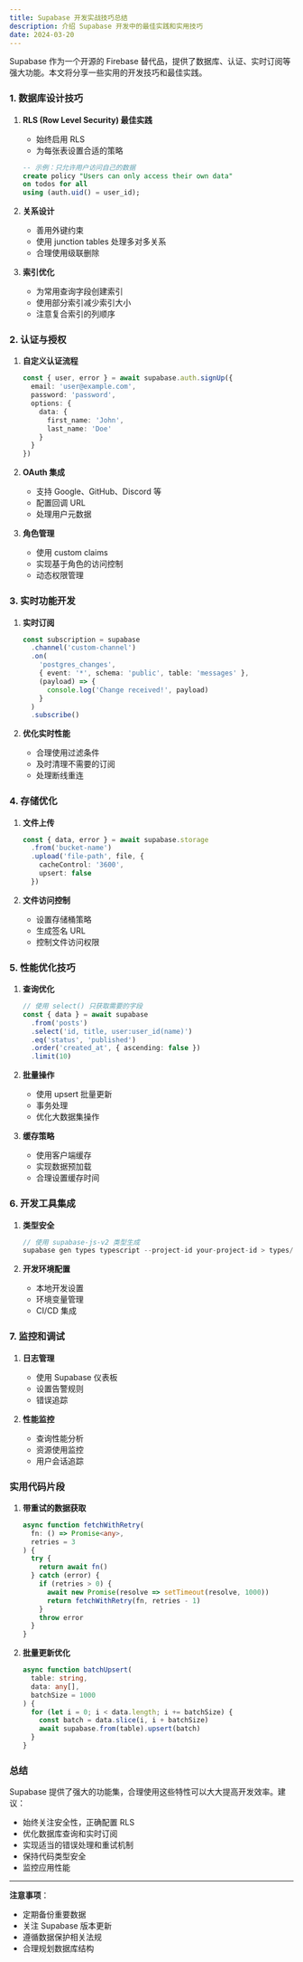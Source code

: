```yaml
---
title: Supabase 开发实战技巧总结
description: 介绍 Supabase 开发中的最佳实践和实用技巧
date: 2024-03-20
---
```


Supabase 作为一个开源的 Firebase 替代品，提供了数据库、认证、实时订阅等强大功能。本文将分享一些实用的开发技巧和最佳实践。

### 1. **数据库设计技巧**

1. **RLS (Row Level Security) 最佳实践**
   - 始终启用 RLS
   - 为每张表设置合适的策略
   ```sql
   -- 示例：只允许用户访问自己的数据
   create policy "Users can only access their own data"
   on todos for all
   using (auth.uid() = user_id);
   ```

2. **关系设计**
   - 善用外键约束
   - 使用 junction tables 处理多对多关系
   - 合理使用级联删除

3. **索引优化**
   - 为常用查询字段创建索引
   - 使用部分索引减少索引大小
   - 注意复合索引的列顺序

### 2. **认证与授权**

1. **自定义认证流程**
   ```typescript
   const { user, error } = await supabase.auth.signUp({
     email: 'user@example.com',
     password: 'password',
     options: {
       data: {
         first_name: 'John',
         last_name: 'Doe'
       }
     }
   })
   ```

2. **OAuth 集成**
   - 支持 Google、GitHub、Discord 等
   - 配置回调 URL
   - 处理用户元数据

3. **角色管理**
   - 使用 custom claims
   - 实现基于角色的访问控制
   - 动态权限管理

### 3. **实时功能开发**

1. **实时订阅**
   ```typescript
   const subscription = supabase
     .channel('custom-channel')
     .on(
       'postgres_changes',
       { event: '*', schema: 'public', table: 'messages' },
       (payload) => {
         console.log('Change received!', payload)
       }
     )
     .subscribe()
   ```

2. **优化实时性能**
   - 合理使用过滤条件
   - 及时清理不需要的订阅
   - 处理断线重连

### 4. **存储优化**

1. **文件上传**
   ```typescript
   const { data, error } = await supabase.storage
     .from('bucket-name')
     .upload('file-path', file, {
       cacheControl: '3600',
       upsert: false
     })
   ```

2. **文件访问控制**
   - 设置存储桶策略
   - 生成签名 URL
   - 控制文件访问权限

### 5. **性能优化技巧**

1. **查询优化**
   ```typescript
   // 使用 select() 只获取需要的字段
   const { data } = await supabase
     .from('posts')
     .select('id, title, user:user_id(name)')
     .eq('status', 'published')
     .order('created_at', { ascending: false })
     .limit(10)
   ```

2. **批量操作**
   - 使用 upsert 批量更新
   - 事务处理
   - 优化大数据集操作

3. **缓存策略**
   - 使用客户端缓存
   - 实现数据预加载
   - 合理设置缓存时间

### 6. **开发工具集成**

1. **类型安全**
   ```typescript
   // 使用 supabase-js-v2 类型生成
   supabase gen types typescript --project-id your-project-id > types/supabase.ts
   ```

2. **开发环境配置**
   - 本地开发设置
   - 环境变量管理
   - CI/CD 集成

### 7. **监控和调试**

1. **日志管理**
   - 使用 Supabase 仪表板
   - 设置告警规则
   - 错误追踪

2. **性能监控**
   - 查询性能分析
   - 资源使用监控
   - 用户会话追踪

### 实用代码片段

1. **带重试的数据获取**
   ```typescript
   async function fetchWithRetry(
     fn: () => Promise<any>,
     retries = 3
   ) {
     try {
       return await fn()
     } catch (error) {
       if (retries > 0) {
         await new Promise(resolve => setTimeout(resolve, 1000))
         return fetchWithRetry(fn, retries - 1)
       }
       throw error
     }
   }
   ```

2. **批量更新优化**
   ```typescript
   async function batchUpsert(
     table: string,
     data: any[],
     batchSize = 1000
   ) {
     for (let i = 0; i < data.length; i += batchSize) {
       const batch = data.slice(i, i + batchSize)
       await supabase.from(table).upsert(batch)
     }
   }
   ```

### 总结

Supabase 提供了强大的功能集，合理使用这些特性可以大大提高开发效率。建议：

- 始终关注安全性，正确配置 RLS
- 优化数据库查询和实时订阅
- 实现适当的错误处理和重试机制
- 保持代码类型安全
- 监控应用性能

---

**注意事项**：
- 定期备份重要数据
- 关注 Supabase 版本更新
- 遵循数据保护相关法规
- 合理规划数据库结构 